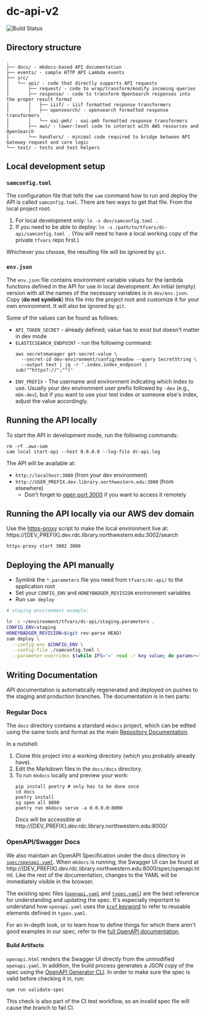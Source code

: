 # dc-api-v2

![Build Status](https://github.com/nulib/dc-api-v2/actions/workflows/build.yml/badge.svg)

## Directory structure

```
.
├── docs/ - mkdocs-based API documentation
├── events/ - sample HTTP API Lambda events
├── src/
│   └── api/ - code that directly supports API requests
│       ├── request/ - code to wrap/transform/modify incoming queries
│       ├── response/ - code to transform OpenSearch responses into the proper result format
│       │   ├── iiif/ - iiif formatted response transformers
│       │   ├── opensearch/ - opensearch formatted response transformers
│       │   └── oai-pmh/ - oai-pmh formatted response transformers
│       ├── aws/ - lower-level code to interact with AWS resources and OpenSearch
│       └── handlers/ - minimal code required to bridge between API Gateway request and core logic
└── test/ - tests and test helpers
```

## Local development setup

### `samconfig.toml`

The configuration file that tells the `sam` command how to run and deploy the API is called `samconfig.toml`. There are two ways to get that file. From the local project root:

1. For local development only: `ln -s dev/samconfig.toml .`
2. If you need to be able to deploy: `ln -s /path/to/tfvars/dc-api/samconfig.toml .` (You will need to have a local working copy of the private `tfvars` repo first.)

Whichever you choose, the resulting file will be ignored by `git`.

### `env.json`

The `env.json` file contains environment variable values for the lambda functions defined in the API for use in local development. An initial (empty) version with all the names of the necessary variables is in `dev/env.json`. Copy (**do not symlink**) this file into the project root and customize it for your own environment. It will also be ignored by `git`.

Some of the values can be found as follows:

- `API_TOKEN_SECRET` - already defined; value has to exist but doesn't matter in dev mode
- `ELASTICSEARCH_ENDPOINT` - run the following command:
  ```
  aws secretsmanager get-secret-value \
    --secret-id dev-environment/config/meadow --query SecretString \
    --output text | jq -r '.index.index_endpoint | sub("^https?://";"")'
  ```
- `ENV_PREFIX` - The username and environment indicating which index to use. Usually your dev environment user prefix followed by `-dev` (e.g., `mbk-dev`), but if you want to use your test index or someone else's index, adjust the value accordingly.

## Running the API locally

To start the API in development mode, run the following commands:

```
rm -rf .aws-sam
sam local start-api --host 0.0.0.0 --log-file dc-api.log
```

The API will be available at:

- `http://localhost:3000` (from your dev environment)
- `http://USER_PREFIX.dev.library.northwestern.edu:3000` (from elsewhere)
  - Don't forget to [open port 3000](https://github.com/nulib/aws-developer-environment#convenience-scripts) if you want to access it remotely

## Running the API locally via our AWS dev domain

Use the [https-proxy](https://github.com/nulib/aws-developer-environment#convenience-scripts) script to make the local environment live at: https://[DEV_PREFIX].dev.rdc.library.northwestern.edu:3002/search

```
https-proxy start 3002 3000
```

## Deploying the API manually
- Symlink the `*.parameters` file you need from `tfvars/dc-api/` to the application root
- Set your `CONFIG_ENV` and `HONEYBADGER_REVISION` environment variables
- Run `sam deploy`

```sh
# staging environment example:

ln -s ~/environment/tfvars/dc-api/staging.parameters .
CONFIG_ENV=staging
HONEYBADGER_REVISION=$(git rev-parse HEAD)
sam deploy \
  --config-env $CONFIG_ENV \
  --config-file ./samconfig.toml \
  --parameter-overrides $(while IFS='=' read -r key value; do params+=" $key=$value"; done < ./$CONFIG_ENV.parameters && echo "$params HoneybadgerRevision=$HONEYBADGER_REVISION")
```

## Writing Documentation

API documentation is automatically regenerated and deployed on pushes to the staging and production branches. The documentation is in two parts:

### Regular Docs

The `docs` directory contains a standard `mkdocs` project, which can be edited using the same tools and format as the main [Repository Documentation](http://docs.rdc.library.northwestern.edu/#contributing).

In a nutshell:

1. Clone this project into a working directory (which you probably already have).
2. Edit the Markdown files in the `docs/docs` directory.
3. To run `mkdocs` locally and preview your work:
   ```shell
   pip install poetry # only has to be done once
   cd docs
   poetry install
   sg open all 8000
   poetry run mkdocs serve -a 0.0.0.0:8000
   ```
   Docs will be accessible at http://[DEV_PREFIX].dev.rdc.library.northwestern.edu:8000/

### OpenAPI/Swagger Docs

We also maintain an OpenAPI Specification under the docs directory in [`spec/openapi.yaml`](docs/docs/spec/openapi.yaml). When `mkdocs` is running, the Swagger UI can be found at http://[DEV_PREFIX].dev.rdc.library.northwestern.edu:8000/spec/openapi.html. Like the rest of the documentation, changes to the YAML will be immediately visible in the browser.

The existing spec files ([`openapi.yaml`](docs/docs/spec/openapi.yaml) and [`types.yaml`](docs/docs/spec/types.yaml)) are the best reference for understanding and updating the spec. It's especially important to understand how `openapi.yaml` uses the [`$ref` keyword](https://swagger.io/docs/specification/using-ref/) to refer to reusable elements defined in `types.yaml`.

For an in-depth look, or to learn how to define things for which there aren't good examples in our spec, refer to the [full OpenAPI documentation](https://swagger.io/docs/specification/).

#### Build Artifacts

`openapi.html` renders the Swagger UI directly from the unmodified `openapi.yaml`. In addition, the build process generates a JSON copy of the spec using the [OpenAPI Generator CLI](https://openapi-generator.tech). In order to make sure the spec is valid before checking it in, run:
```shell
npm run validate-spec
```
This check is also part of the CI test workflow, so an invalid spec file will cause the branch to fail CI.

